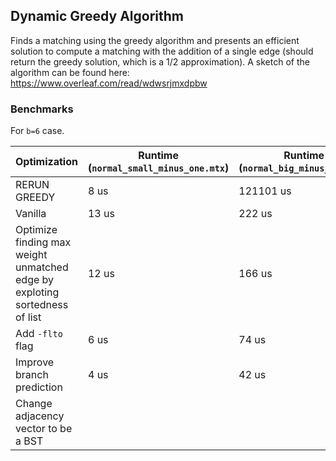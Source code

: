 ## Dynamic Greedy Algorithm
Finds a matching using the greedy algorithm and presents an efficient solution to compute a matching with the addition of a single edge (should return the greedy solution, which is a 1/2 approximation).
A sketch of the algorithm can be found here: https://www.overleaf.com/read/wdwsrjmxdpbw

### Benchmarks
For `b=6` case.


| Optimization  | Runtime (`normal_small_minus_one.mtx`) | Runtime (`normal_big_minus_one.mtx`) |
| ------------- | ---------------------------------------| -------------------------------------|
| RERUN GREEDY  |    8 us |     121101 us |
| Vanilla | 13 us |  222 us|
| Optimize finding max weight unmatched edge by exploting sortedness of list | 12 us | 166 us |
| Add `-flto` flag  | 6 us | 74 us |
| Improve branch prediction | 4 us | 42 us | 
| Change adjacency vector to be a BST | | |
